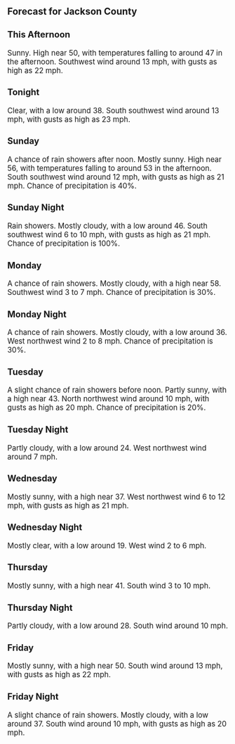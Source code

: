 <div>
   <h2>Forecast for Jackson County</h2>
   <p>
      <div style="font-size:120%">
         <h3>This Afternoon</h3>Sunny. High near 50, with temperatures falling to around 47 in the afternoon. Southwest wind around 13 mph, with gusts as
         high as 22 mph.<br></div>
   </p>
   <p>
      <div style="font-size:120%">
         <h3>Tonight</h3>Clear, with a low around 38. South southwest wind around 13 mph, with gusts as high as 23 mph.<br></div>
   </p>
   <p>
      <div style="font-size:120%">
         <h3>Sunday</h3>A chance of rain showers after noon. Mostly sunny. High near 56, with temperatures falling to around 53 in the afternoon.
         South southwest wind around 12 mph, with gusts as high as 21 mph. Chance of precipitation is 40%.<br></div>
   </p>
   <p>
      <div style="font-size:120%">
         <h3>Sunday Night</h3>Rain showers. Mostly cloudy, with a low around 46. South southwest wind 6 to 10 mph, with gusts as high as 21 mph. Chance
         of precipitation is 100%.<br></div>
   </p>
   <p>
      <div style="font-size:120%">
         <h3>Monday</h3>A chance of rain showers. Mostly cloudy, with a high near 58. Southwest wind 3 to 7 mph. Chance of precipitation is 30%.<br></div>
   </p>
   <p>
      <div style="font-size:120%">
         <h3>Monday Night</h3>A chance of rain showers. Mostly cloudy, with a low around 36. West northwest wind 2 to 8 mph. Chance of precipitation is
         30%.<br></div>
   </p>
   <p>
      <div style="font-size:120%">
         <h3>Tuesday</h3>A slight chance of rain showers before noon. Partly sunny, with a high near 43. North northwest wind around 10 mph, with gusts
         as high as 20 mph. Chance of precipitation is 20%.<br></div>
   </p>
   <p>
      <div style="font-size:120%">
         <h3>Tuesday Night</h3>Partly cloudy, with a low around 24. West northwest wind around 7 mph.<br></div>
   </p>
   <p>
      <div style="font-size:120%">
         <h3>Wednesday</h3>Mostly sunny, with a high near 37. West northwest wind 6 to 12 mph, with gusts as high as 21 mph.<br></div>
   </p>
   <p>
      <div style="font-size:120%">
         <h3>Wednesday Night</h3>Mostly clear, with a low around 19. West wind 2 to 6 mph.<br></div>
   </p>
   <p>
      <div style="font-size:120%">
         <h3>Thursday</h3>Mostly sunny, with a high near 41. South wind 3 to 10 mph.<br></div>
   </p>
   <p>
      <div style="font-size:120%">
         <h3>Thursday Night</h3>Partly cloudy, with a low around 28. South wind around 10 mph.<br></div>
   </p>
   <p>
      <div style="font-size:120%">
         <h3>Friday</h3>Mostly sunny, with a high near 50. South wind around 13 mph, with gusts as high as 22 mph.<br></div>
   </p>
   <p>
      <div style="font-size:120%">
         <h3>Friday Night</h3>A slight chance of rain showers. Mostly cloudy, with a low around 37. South wind around 10 mph, with gusts as high as 20 mph.<br></div>
   </p>
</div>